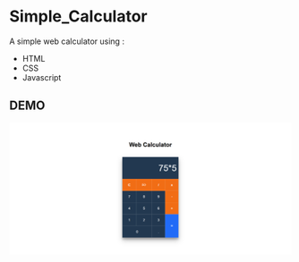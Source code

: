 # Simple_Calculator
A simple web calculator using :

* HTML
* CSS
* Javascript

## DEMO
![](https://github.com/ItzMeAditya/Simple_Calculator/blob/main/Demo/screencapture-127-0-0-1-5500-index-html-2021-08-29-13_37_27.png)
